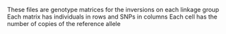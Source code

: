 These files are genotype matrices for the inversions on each linkage group
      Each matrix has individuals in rows and SNPs in columns
      Each cell has the number of copies of the reference allele
